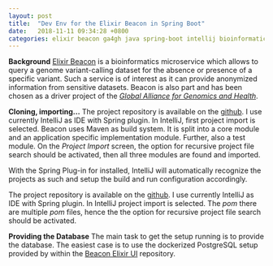 ```yaml
---
layout: post
title:  "Dev Env for the Elixir Beacon in Spring Boot"
date:   2018-11-11 09:34:28 +0800
categories: elixir beacon ga4gh java spring-boot intellij bioinformatics
---
```


**Background**
[Elixir Beacon][elixir-beacon] is a bioinformatics microservice which allows to query a 
genome variant-calling dataset for the absence or presence of a specific variant. Such a 
service is of interest as it can provide anonymized information from sensitive datasets.
Beacon is also part and has been chosen as a driver project of the [*Global Alliance for Genomics and Health*][ga-4-gh].

**Cloning, importing...**
The project repository is available on the [github][elixir-github]. I use currently IntelliJ as IDE with Spring plugin. In IntelliJ, first project import is selected. Beacon uses Maven as build system. It is split into a core module and an application specific implementation module. Further, also a test module. On the *Project Import* screen, the option for recursive project file search should be activated, then all three modules are found and imported.

With the Spring Plug-in for installed, IntelliJ will automatically recognize the projects as such and setup the build and run configuration accordingly.

The project repository is available on the [github][elixir-github]. I use currently IntelliJ as IDE with Spring plugin. In IntelliJ project import is selected. The *pom* there are multiple *pom* files, hence the the option for recursive project file search should be activated. 

**Providing the Database**
The main task to get the setup running is to provide the database. The easiest case is to use the dockerized PostgreSQL setup provided by within the [Beacon Elixir UI][beacon-elixir-ui] repository.  





[elixir-beacon]: https://beacon-project.io/
[ga-4-gh]: https://www.ga4gh.org/
[elixir-github]: https://github.com/ga4gh-beacon/beacon-elixir
[beacon-elixir-ui]: https://github.com/ga4gh-beacon/beacon-ui-elixir


